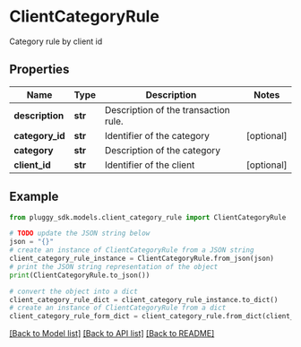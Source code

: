 # ClientCategoryRule

Category rule by client id

## Properties

Name | Type | Description | Notes
------------ | ------------- | ------------- | -------------
**description** | **str** | Description of the transaction rule. | 
**category_id** | **str** | Identifier of the category | [optional] 
**category** | **str** | Description of the category | 
**client_id** | **str** | Identifier of the client | [optional] 

## Example

```python
from pluggy_sdk.models.client_category_rule import ClientCategoryRule

# TODO update the JSON string below
json = "{}"
# create an instance of ClientCategoryRule from a JSON string
client_category_rule_instance = ClientCategoryRule.from_json(json)
# print the JSON string representation of the object
print(ClientCategoryRule.to_json())

# convert the object into a dict
client_category_rule_dict = client_category_rule_instance.to_dict()
# create an instance of ClientCategoryRule from a dict
client_category_rule_form_dict = client_category_rule.from_dict(client_category_rule_dict)
```
[[Back to Model list]](../README.md#documentation-for-models) [[Back to API list]](../README.md#documentation-for-api-endpoints) [[Back to README]](../README.md)


